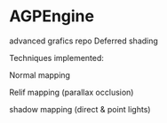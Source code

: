 # AGPEngine
 advanced grafics repo
Deferred shading

Techniques implemented:

Normal mapping

Relif mapping (parallax occlusion)

shadow mapping (direct & point lights)
